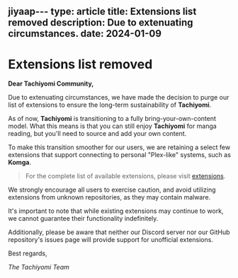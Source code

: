 jiyaap---
type: article
title: Extensions list removed
description: Due to extenuating circumstances.
date: 2024-01-09
---

# Extensions list removed

**Dear Tachiyomi Community,**

Due to extenuating circumstances, we have made the decision to purge our list of extensions to ensure the long-term sustainability of **Tachiyomi**.

As of now, **Tachiyomi** is transitioning to a fully bring-your-own-content model. What this means is that you can still enjoy **Tachiyomi** for manga reading, but you'll need to source and add your own content.

To make this transition smoother for our users, we are retaining a select few extensions that support connecting to personal "Plex-like" systems, such as **Komga**.

> For the complete list of available extensions, please visit [extensions](/extensions/).

We strongly encourage all users to exercise caution, and avoid utilizing extensions from unknown repositories, as they may contain malware.

It's important to note that while existing extensions may continue to work, we cannot guarantee their functionality indefinitely.

Additionally, please be aware that neither our Discord server nor our GitHub repository's issues page will provide support for unofficial extensions.

Best regards,

<!-- markdownlint-disable-next-line MD036 -->
*The Tachiyomi Team*
